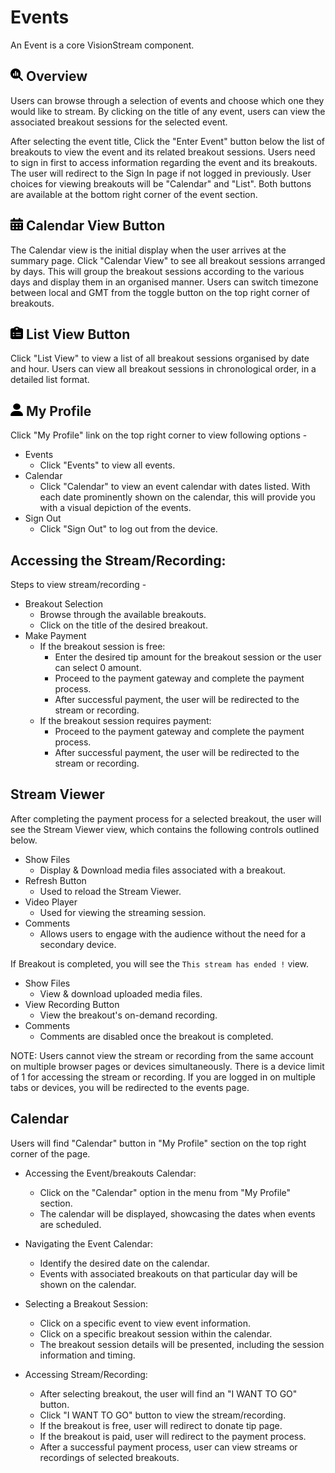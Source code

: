 # Events
An Event is a core VisionStream component.

## <img src="https://raw.githubusercontent.com/vishaldhole173/pro-stream-documentation/main/fontawesome/svgs/solid/magnifying-glass-chart.svg" width="20" height="20"> Overview

Users can browse through a selection of events and choose which one they would like to stream.
By clicking on the title of any event, users can view the associated breakout sessions for the selected event.

After selecting the event title, Click the "Enter Event" button below the list of breakouts to view the event and its related breakout sessions. Users need to sign in first to access information regarding the event and its breakouts. The user will redirect to the Sign In page if not logged in previously. User choices for viewing breakouts will be "Calendar" and "List". Both buttons are available at the bottom right corner of the event section.

## <img src="https://raw.githubusercontent.com/vishaldhole173/pro-stream-documentation/main/fontawesome/svgs/solid/calendar-days.svg" width="20" height="20"> Calendar View Button

The Calendar view is the initial display when the user arrives at the summary page. Click "Calendar View" to see all breakout sessions arranged by days. This will group the breakout sessions according to the various days and display them in an organised manner. Users can switch timezone between local and GMT from the toggle button on the top right corner of breakouts.

## <img src="https://raw.githubusercontent.com/vishaldhole173/pro-stream-documentation/main/fontawesome/svgs/solid/clipboard-list.svg" width="20" height="20"> List View Button

Click "List View" to view a list of all breakout sessions organised by date and hour. Users can view all breakout sessions in chronological order, in a detailed list format.

## <img src="https://raw.githubusercontent.com/vishaldhole173/pro-stream-documentation/main/fontawesome/svgs/solid/user.svg" width="20" height="20"> My Profile

Click "My Profile" link on the top right corner to view following options - 
* Events
  - Click "Events" to view all events.
* Calendar
  - Click "Calendar" to view an event calendar with dates listed. With each date prominently shown on the calendar, this will provide you with a visual depiction of the events.
* Sign Out
  - Click "Sign Out" to log out from the device.

## Accessing the Stream/Recording:

Steps to view stream/recording -
* Breakout Selection
  - Browse through the available breakouts.
  - Click on the title of the desired breakout.
* Make Payment
  - If the breakout session is free:
    - Enter the desired tip amount for the breakout session or the user can select 0 amount.
    - Proceed to the payment gateway and complete the payment process.
    - After successful payment, the user will be redirected to the stream or recording.
  - If the breakout session requires payment:
    - Proceed to the payment gateway and complete the payment process.
    - After successful payment, the user will be redirected to the stream or recording.

## Stream Viewer

After completing the payment process for a selected breakout, the user will see the Stream Viewer view, which contains the following controls outlined below.

* Show Files
    - Display & Download media files associated with a breakout.
* Refresh Button
    - Used to reload the Stream Viewer.
* Video Player
    - Used for viewing the streaming session.
* Comments
    - Allows users to engage with the audience without the need for a secondary device.

If Breakout is completed, you will see the `This stream has ended !` view.

* Show Files
    - View & download uploaded media files.
* View Recording Button
    - View the breakout's on-demand recording.
* Comments
    - Comments are disabled once the breakout is completed.

NOTE: Users cannot view the stream or recording from the same account on multiple browser pages or devices simultaneously. There is a device limit of 1 for accessing the stream or recording. If you are logged in on multiple tabs or devices, you will be redirected to the events page.

## Calendar
Users will find "Calendar" button in "My Profile" section on the top right corner of the page.

* Accessing the Event/breakouts Calendar:
  - Click on the "Calendar" option in the menu from "My Profile" section.
  - The calendar will be displayed, showcasing the dates when events are scheduled.

* Navigating the Event Calendar:
  - Identify the desired date on the calendar.
  - Events with associated breakouts on that particular day will be shown on the calendar.

* Selecting a Breakout Session:
  - Click on a specific event to view event information.
  - Click on a specific breakout session within the calendar.
  - The breakout session details will be presented, including the session information and timing.

* Accessing Stream/Recording:
  - After selecting breakout, the user will find an "I WANT TO GO" button.
  - Click "I WANT TO GO" button to view the stream/recording.
  - If the breakout is free, user will redirect to donate tip page.
  - If the breakout is paid, user will redirect to the payment process.
  - After a successful payment process, user can view streams or recordings of selected breakouts.
